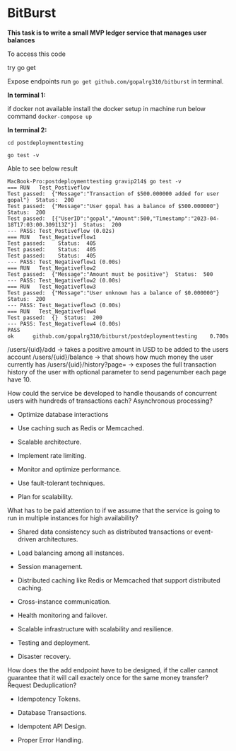 # BitBurst

**This task is to write a small MVP ledger service that manages user balances**

To access this code 

try go get 

Expose endpoints run `go get github.com/gopalrg310/bitburst` in terminal.

**In terminal 1:**

if docker not available install the docker setup in machine
run below command
`docker-compose up`

**In terminal 2:**

`cd postdeploymenttesting`

`go test -v`

Able to see below result

```
MacBook-Pro:postdeploymenttesting gravip214$ go test -v
=== RUN   Test_Postiveflow
Test passed:  {"Message":"Transaction of $500.000000 added for user gopal"}  Status:  200
Test passed:  {"Message":"User gopal has a balance of $500.000000"}  Status:  200
Test passed:  [{"UserID":"gopal","Amount":500,"Timestamp":"2023-04-18T17:03:00.309113Z"}]  Status:  200
--- PASS: Test_Postiveflow (0.02s)
=== RUN   Test_Negativeflow1
Test passed:    Status:  405
Test passed:    Status:  405
Test passed:    Status:  405
--- PASS: Test_Negativeflow1 (0.00s)
=== RUN   Test_Negativeflow2
Test passed:  {"Message":"Amount must be positive"}  Status:  500
--- PASS: Test_Negativeflow2 (0.00s)
=== RUN   Test_Negativeflow3
Test passed:  {"Message":"User unknown has a balance of $0.000000"}  Status:  200
--- PASS: Test_Negativeflow3 (0.00s)
=== RUN   Test_Negativeflow4
Test passed:  {}  Status:  200
--- PASS: Test_Negativeflow4 (0.00s)
PASS
ok      github.com/gopalrg310/bitburst/postdeploymenttesting    0.700s
```

/users/{uid}/add → takes a positive amount in USD to be added to the users account
/users/{uid}/balance → that shows how much money the user currently has 
/users/{uid}/history?page= → exposes the full transaction history of the user with optional parameter to send pagenumber each page have 10.


How could the service be developed to handle thousands of concurrent users with hundreds of transactions each?
Asynchronous processing?

* Optimize database interactions

* Use caching such as Redis or Memcached.

* Scalable architecture.

* Implement rate limiting.

* Monitor and optimize performance.

* Use fault-tolerant techniques.

* Plan for scalability.

What has to be paid attention to if we assume that the service is going to run in multiple instances for high availability?

* Shared data consistency such as distributed transactions or event-driven architectures.

* Load balancing among all instances.

* Session management.

* Distributed caching like Redis or Memcached that support distributed caching.

* Cross-instance communication.

* Health monitoring and failover.

* Scalable infrastructure with scalability and resilience.

* Testing and deployment.

* Disaster recovery.

How does the the add endpoint have to be designed, if the caller cannot guarantee that it will call exactely once for the same money transfer?
Request Deduplication?

* Idempotency Tokens.

* Database Transactions.

* Idempotent API Design.

* Proper Error Handling.
